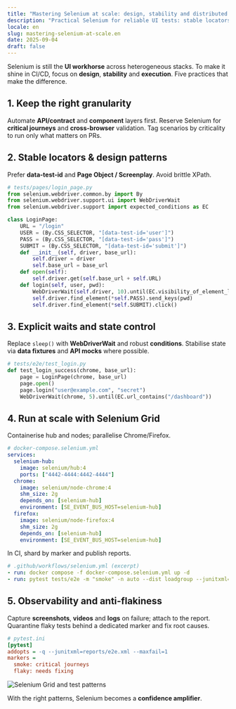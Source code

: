 ```yaml
---
title: "Mastering Selenium at scale: design, stability and distributed runs in 5 practices"
description: "Practical Selenium for reliable UI tests: stable locators, Page Objects, explicit waits, Selenium Grid and observability."
locale: en
slug: mastering-selenium-at-scale.en
date: 2025-09-04
draft: false
---
```


Selenium is still the **UI workhorse** across heterogeneous stacks. To make it shine in CI/CD, focus
on **design**, **stability** and **execution**. Five practices that make the difference.

## 1. Keep the right granularity

Automate **API/contract** and **component** layers first. Reserve Selenium for **critical journeys**
and **cross-browser** validation. Tag scenarios by criticality to run only what matters on PRs.

## 2. Stable locators & design patterns

Prefer **data-test-id** and **Page Object / Screenplay**. Avoid brittle XPath.

```python
# tests/pages/login_page.py
from selenium.webdriver.common.by import By
from selenium.webdriver.support.ui import WebDriverWait
from selenium.webdriver.support import expected_conditions as EC

class LoginPage:
    URL = "/login"
    USER = (By.CSS_SELECTOR, "[data-test-id='user']")
    PASS = (By.CSS_SELECTOR, "[data-test-id='pass']")
    SUBMIT = (By.CSS_SELECTOR, "[data-test-id='submit']")
    def __init__(self, driver, base_url):
        self.driver = driver
        self.base_url = base_url
    def open(self):
        self.driver.get(self.base_url + self.URL)
    def login(self, user, pwd):
        WebDriverWait(self.driver, 10).until(EC.visibility_of_element_located(self.USER)).send_keys(user)
        self.driver.find_element(*self.PASS).send_keys(pwd)
        self.driver.find_element(*self.SUBMIT).click()
```

## 3. Explicit waits and state control

Replace `sleep()` with **WebDriverWait** and robust **conditions**. Stabilise state via **data
fixtures** and **API mocks** where possible.

```python
# tests/e2e/test_login.py
def test_login_success(chrome, base_url):
    page = LoginPage(chrome, base_url)
    page.open()
    page.login("user@example.com", "secret")
    WebDriverWait(chrome, 5).until(EC.url_contains("/dashboard"))
```

## 4. Run at scale with Selenium Grid

Containerise hub and nodes; parallelise Chrome/Firefox.

```yaml
# docker-compose.selenium.yml
services:
  selenium-hub:
    image: selenium/hub:4
    ports: ["4442-4444:4442-4444"]
  chrome:
    image: selenium/node-chrome:4
    shm_size: 2g
    depends_on: [selenium-hub]
    environment: [SE_EVENT_BUS_HOST=selenium-hub]
  firefox:
    image: selenium/node-firefox:4
    shm_size: 2g
    depends_on: [selenium-hub]
    environment: [SE_EVENT_BUS_HOST=selenium-hub]
```

In CI, shard by marker and publish reports.

```yaml
# .github/workflows/selenium.yml (excerpt)
- run: docker compose -f docker-compose.selenium.yml up -d
- run: pytest tests/e2e -m "smoke" -n auto --dist loadgroup --junitxml=reports/e2e.xml
```

## 5. Observability and anti-flakiness

Capture **screenshots**, **videos** and **logs** on failure; attach to the report. Quarantine flaky
tests behind a dedicated marker and fix root causes.

```ini
# pytest.ini
[pytest]
addopts = -q --junitxml=reports/e2e.xml --maxfail=1
markers =
  smoke: critical journeys
  flaky: needs fixing
```

![Selenium Grid and test patterns](/images/placeholder_light_gray_block.png)

With the right patterns, Selenium becomes a **confidence amplifier**.


